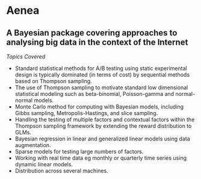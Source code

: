 # Aenea

## A Bayesian package covering approaches to analysing big data in the context of the Internet

*Topics Covered*

* Standard statistical methods for A/B testing using static experimental design is typically dominated (in terms of cost) by sequential methods based on Thompson sampling.  
* The use of Thompson sampling to motivate standard low dimensional statistical modeling such as beta-binomial, Poisson-gamma and normal-normal models.  
* Monte Carlo method for computing with Bayesian models, including Gibbs sampling, Metropolis-Hastings, and slice sampling.
* Handling the testing of multiple factors and contextual factors within the Thompson sampling framework by extending the reward distribution to GLMs.
* Bayesian regression in linear and generalized linear models using data augmentation.  
* Sparse models for testing large numbers of factors. 
* Working with real time data eg monthly or quarterly time series using dynamic linear models.
* Distribution across several machines. 


